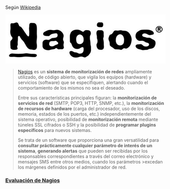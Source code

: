 Según [Wikipedia](http://www.es.wikipedia.org/wiki/Nagios)

![Logo de Nagios](imgNagios/nagioslogo.jpg)

>[Nagios](https://www.nagios.org) es un **sistema de monitorización de redes** ampliamente utilizado, de código abierto, que vigila los equipos (hardware) y servicios (software) que se especifiquen, alertando cuando el comportamiento de los mismos no sea el deseado. 
>
>Entre sus características principales figuran: la **monitorización de servicios de red** (SMTP, POP3, HTTP, SNMP, etc.), la **monitorización de recursos de hardware** (carga del procesador, uso de los discos, memoria, estados de los puertos, etc.) independientemente del sistema operativo, posibilidad de **monitorización remota** mediante túneles SSL cifrados o SSH y la posibilidad de **programar plugins específicos** para nuevos sistemas. 
>
>Se trata de un software que proporciona una gran versatilidad para **consultar prácticamente cualquier parámetro de interés de un sistema**, **generando alertas** que pueden ser recibidas por los responsables correspondientes a través del correo electrónico y mensajes SMS entre otros medios, cuando los parámetros >excedan los márgenes definidos por el administrador de red. 

### [Evaluación de Nagios](filesNagios/2019_itel_redes_eval_nagios.pdf)

